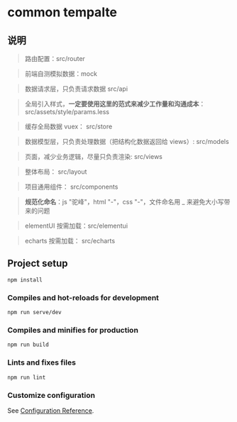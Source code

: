 # common tempalte

## 说明

> 路由配置：src/router

> 前端自测模拟数据：mock 

> 数据请求层，只负责请求数据 src/api

> 全局引入样式，**一定要使用这里的范式来减少工作量和沟通成本**：src/assets/style/params.less

> 缓存全局数据 vuex： src/store

> 数据模型层，只负责处理数据（把结构化数据返回给 views）: src/models

> 页面，减少业务逻辑，尽量只负责渲染: src/views

> 整体布局： src/layout

> 项目通用组件： src/components

> **规范化命名**：js "驼峰"，html "-"，css "-"，文件命名用 _ 来避免大小写带来的问题

> elementUI 按需加载：src/elementui 

> echarts 按需加载： src/echarts


## Project setup
```
npm install
```

### Compiles and hot-reloads for development
```
npm run serve/dev
```

### Compiles and minifies for production
```
npm run build
```

### Lints and fixes files
```
npm run lint
```

### Customize configuration
See [Configuration Reference](https://cli.vuejs.org/config/).


